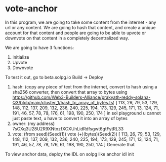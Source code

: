 # vote-anchor

In this program, we are going to take some content from the internet - any url or any content. We are going to hash that content, and create a unique account for that content and people are going to be able to upvote or downvote on that content in a completely decentralized way.

We are going to have 3 functions:
1. Initialize
2. Upvote
3. Downvote

To test it out, go to beta.solpg.io
Build -> Deploy
1. hash: (copy any piece of text from the internet, convert to hash using a sha256 converter, then convert that array to bytes using https://github.com/Web3-Builders-Alliance/prakyath-reddy-solana-Q3/blob/main/cluster_1/hash_to_array_of_bytes.ts) [
  113,  26,  79,  53, 129, 148, 112,
  137, 209, 132, 236, 240, 225, 194,
  173, 129, 245, 171,  13, 124,  71,
  191,  46,  57,  78,  78, 176,  61,
  198, 190, 250, 174
]
in sol playground u cannot just paste text, u have to convert it into an array of bytes
2. owner: (my address) 7sCXq3U28U2R9XNtnzfXCXUhLidRdfsgwt6gtFytRL33
3. vote: (from seed)(Seed(1)) vote (+)(bytes)(Seed(2)) [
  113,  26,  79,  53, 129, 148, 112,
  137, 209, 132, 236, 240, 225, 194,
  173, 129, 245, 171,  13, 124,  71,
  191,  46,  57,  78,  78, 176,  61,
  198, 190, 250, 174
] Generate that

To view anchor data, deploy the IDL on solpg like
anchor idl init <Program ID>
